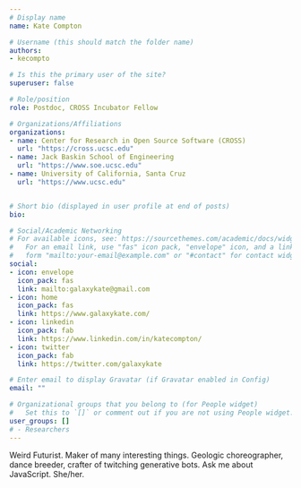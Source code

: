 ```yaml
---
# Display name
name: Kate Compton

# Username (this should match the folder name)
authors:
- kecompto

# Is this the primary user of the site?
superuser: false

# Role/position
role: Postdoc, CROSS Incubator Fellow

# Organizations/Affiliations
organizations:
- name: Center for Research in Open Source Software (CROSS)
  url: "https://cross.ucsc.edu"
- name: Jack Baskin School of Engineering
  url: "https://www.soe.ucsc.edu"
- name: University of California, Santa Cruz
  url: "https://www.ucsc.edu"


# Short bio (displayed in user profile at end of posts)
bio:

# Social/Academic Networking
# For available icons, see: https://sourcethemes.com/academic/docs/widgets/#icons
#   For an email link, use "fas" icon pack, "envelope" icon, and a link in the
#   form "mailto:your-email@example.com" or "#contact" for contact widget.
social:
- icon: envelope
  icon_pack: fas
  link: mailto:galaxykate@gmail.com
- icon: home
  icon_pack: fas
  link: https://www.galaxykate.com/
- icon: linkedin
  icon_pack: fab
  link: https://www.linkedin.com/in/katecompton/
- icon: twitter
  icon_pack: fab
  link: https://twitter.com/galaxykate

# Enter email to display Gravatar (if Gravatar enabled in Config)
email: ""

# Organizational groups that you belong to (for People widget)
#   Set this to `[]` or comment out if you are not using People widget.  
user_groups: []
# - Researchers
---
```

Weird Futurist. Maker of many interesting things. Geologic choreographer, dance breeder, crafter of twitching generative bots. Ask me about JavaScript. She/her.
